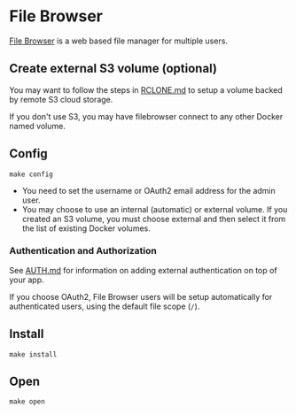 # File Browser

[File Browser](https://filebrowser.org) is a web based file manager for multiple users.

## Create external S3 volume (optional)

You may want to follow the steps in
[RCLONE.md](https://github.com/EnigmaCurry/d.rymcg.tech/blob/master/RCLONE.md)
to setup a volume backed by remote S3 cloud storage.

If you don't use S3, you may have filebrowser connect to any other
Docker named volume.

## Config

```
make config
```

 * You need to set the username or OAuth2 email address for the admin user.
 * You may choose to use an internal (automatic) or external volume.
   If you created an S3 volume, you must choose external and then
   select it from the list of existing Docker volumes.

### Authentication and Authorization

See [AUTH.md](../AUTH.md) for information on adding external authentication on
top of your app.

If you choose OAuth2, File Browser users will be setup automatically
for authenticated users, using the default file scope (`/`).

## Install

```
make install
```

## Open

```
make open
```


